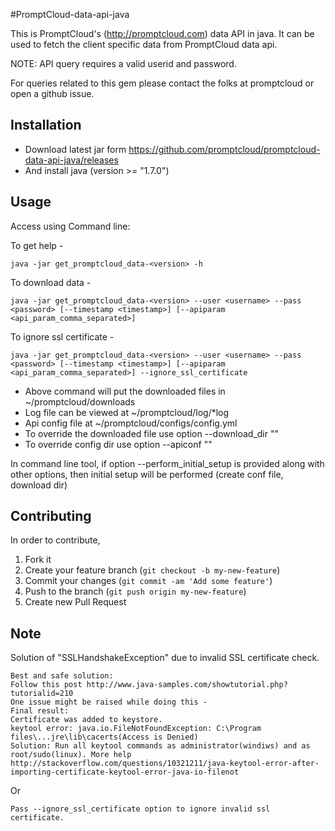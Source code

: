 #PromptCloud-data-api-java

This is PromptCloud's (http://promptcloud.com) data API in java. It can be used to fetch the client specific data from PromptCloud data api.

NOTE: API query  requires a valid userid and password.

For queries related to this gem please contact the folks at promptcloud or open a github issue.

## Installation
* Download latest jar form https://github.com/promptcloud/promptcloud-data-api-java/releases
* And install java (version >= "1.7.0")

## Usage

Access using Command line:

To get help -

    java -jar get_promptcloud_data-<version> -h 

To download data -

    java -jar get_promptcloud_data-<version> --user <username> --pass <password> [--timestamp <timestamp>] [--apiparam <api_param_comma_separated>]

To ignore ssl certificate -
    
    java -jar get_promptcloud_data-<version> --user <username> --pass <password> [--timestamp <timestamp>] [--apiparam <api_param_comma_separated>] --ignore_ssl_certificate 


* Above command will put the downloaded files in ~/promptcloud/downloads
* Log file can be viewed at ~/promptcloud/log/*log
* Api config file at ~/promptcloud/configs/config.yml
* To override the downloaded file use option --download_dir "<apidir full path>"
* To override config dir use option --apiconf "<apiconf full path>"

In command line tool, if option --perform_initial_setup is provided along with other options, then initial setup will be performed (create conf file, download dir)

## Contributing
In order to contribute,

1. Fork it
2. Create your feature branch (`git checkout -b my-new-feature`)
3. Commit your changes (`git commit -am 'Add some feature'`)
4. Push to the branch (`git push origin my-new-feature`)
5. Create new Pull Request


## Note
Solution of "SSLHandshakeException" due to invalid SSL certificate check.  
 
    Best and safe solution: 
    Follow this post http://www.java-samples.com/showtutorial.php?tutorialid=210
    One issue might be raised while doing this -
    Final result:
    Certificate was added to keystore.
    keytool error: java.io.FileNotFoundException: C:\Program files\...jre\lib\cacerts(Access is Denied)
    Solution: Run all keytool commands as administrator(windiws) and as root/sudo(linux). More help http://stackoverflow.com/questions/10321211/java-keytool-error-after-importing-certificate-keytool-error-java-io-filenot

Or

    Pass --ignore_ssl_certificate option to ignore invalid ssl certificate.
